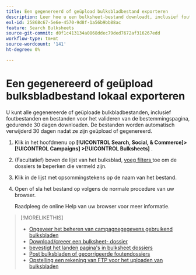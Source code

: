 ```yaml
---
title: Een gegenereerd of geüpload bulksbladbestand exporteren
description: Leer hoe u een bulksheet-bestand downloadt, inclusief foutbestanden en validatiebestanden van de bestemmingspagina.
exl-id: 25868c67-5e6e-4570-9d8f-1a56b9bb88ac
feature: Search Bulksheets
source-git-commit: d0f1c413134a0868ddec79ded7672af316267edd
workflow-type: tm+mt
source-wordcount: '141'
ht-degree: 0%

---
```


# Een gegenereerd of geüpload bulksbladbestand lokaal exporteren

U kunt alle gegenereerde of geüploade bulkbladbestanden, inclusief foutbestanden en bestanden voor het valideren van de bestemmingspagina, gedurende 30 dagen downloaden. De bestanden worden automatisch verwijderd 30 dagen nadat ze zijn geüpload of gegenereerd.

1. Klik in het hoofdmenu op **[!UICONTROL Search, Social, & Commerce]> [!UICONTROL Campaigns] >[!UICONTROL Bulksheets]** .

1. (Facultatief) boven de lijst van het bulksblad, [ voeg filters ](/help/search-social-commerce/common-tasks/data-views/ad-hoc-settings/column-filter-apply-from-column-heading.md) toe om de dossiers te beperken die vermeld zijn.

1. Klik in de lijst met opsommingstekens op de naam van het bestand.

1. Open of sla het bestand op volgens de normale procedure van uw browser.

   Raadpleeg de online Help van uw browser voor meer informatie.

>[!MORELIKETHIS]
>
>* [ Ongeveer het beheren van campagnegegevens gebruikend bulksbladen ](bulksheet-about.md)
>* [ Download/creeer een bulksheet- dossier ](/help/search-social-commerce/campaign-management/bulksheets/bulksheet-download.md)
>* [ bevestigt het landen pagina&#39;s in bulksheet dossiers ](bulksheet-validate-landing-pages.md)
>* [ Post bulksbladen of gecorrigeerde foutendossiers ](bulksheet-post.md)
>* [ Opstelling een rekening van FTP voor het uploaden van bulksbladen ](/help/search-social-commerce/campaign-management/bulksheets/bulksheet-ftp-account.md)
